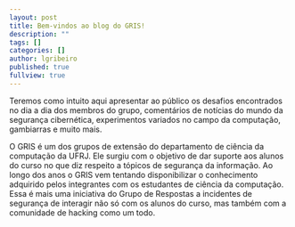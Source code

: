 ```yaml
---
layout: post
title: Bem-vindos ao blog do GRIS!
description: ""
tags: []
categories: []
author: lgribeiro
published: true
fullview: true
---
```


Teremos como intuito aqui apresentar ao público os desafios encontrados no dia a dia dos membros do grupo, comentários de notícias 
   do mundo da segurança cibernética, experimentos variados no campo da computação, gambiarras e muito mais. 



O GRIS é um dos grupos de extensão do departamento de ciência da computação da UFRJ. Ele surgiu com o objetivo de dar suporte aos alunos do curso no que diz respeito a tópicos de segurança da informação.
Ao longo dos anos o GRIS vem tentando disponibilizar o conhecimento adquirido pelos integrantes com os estudantes de ciência da computação. Essa é mais uma iniciativa  do Grupo de Respostas a incidentes de segurança de interagir não só com os alunos do curso, mas também com a comunidade de hacking como um todo.
